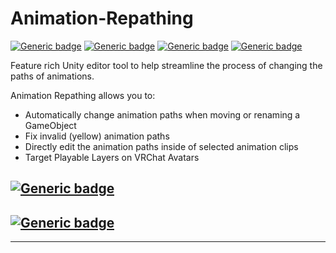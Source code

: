 # Animation-Repathing

[![Generic badge](https://img.shields.io/badge/Unity-2019.4.31f1+-informational.svg)](https://unity3d.com/unity/whats-new/2019.4.31)
[![Generic badge](https://img.shields.io/github/license/hfcRed/Animation-Repathing)](https://github.com/hfcRed/Animation-Repathing/blob/main/LICENSE)
[![Generic badge](https://img.shields.io/github/downloads/hfcRed/Animation-Repathing/total)](https://github.com/hfcRed/Animation-Repathing/releases/latest)
[![Generic badge](https://img.shields.io/twitter/follow/hfcRedddd?style=social)](https://twitter.com/hfcRedddd)

Feature rich Unity editor tool to help streamline the process of changing the paths of animations.

Animation Repathing allows you to:

* Automatically change animation paths when moving or renaming a GameObject
* Fix invalid (yellow) animation paths
* Directly edit the animation paths inside of selected animation clips
* Target Playable Layers on VRChat Avatars

## [![Generic badge](https://img.shields.io/badge/-Download_Unitypackage_​_​_​_​-success?style=flat)](https://github.com/hfcRed/Animation-Repathing/releases/latest/download/Animation_Repathing.unitypackage)

## [![Generic badge](https://img.shields.io/badge/-Add_To_Creator_Companion​-informational?style=flat)](https://github.com/hfcRed/Animation-Repathing/releases/latest/download/Animation_Repathing.unitypackage)

___
